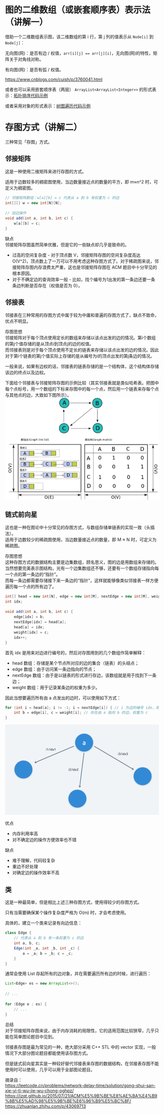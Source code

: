 # 图的二维数组（或嵌套顺序表）表示法（讲解一）

借助一个二维数组表示图，该二维数组的第 i 行，第 j 列的值表示从 `Node[i]` 到 `Node[j]`：  

无向图(网)：是否有边 / 权值，`arr[i][j] == arr[j][i]`，无向图(网)的特性，矩阵关于对角线对称。  

有向图(网)：是否有弧 / 权值。  

https://www.cnblogs.com/cuish/p/3760041.html  
  
或者也可以采用嵌套顺序表（两层） `ArrayList<ArrayList<Integer>>` 的形式表示：[拓扑排序代码示例](./../../../Common%20Algorithm%20and%20Theory/拓扑排序.md#dfs)  
  
或者采用对象的形式表示：[树图遍历代码示例](./../../../Common%20Algorithm%20and%20Theory/树图遍历.md#图遍历)  
  
# 存图方式（讲解二）
三种常见「存图」方式。  

## 邻接矩阵
这是一种使用二维矩阵来进行存图的方式。  

适用于边数较多的稠密图使用，当边数量接近点的数量的平方，即 m≈n^2 时，可定义为稠密图。  
```java
// 邻接矩阵数组：w[a][b] = c 代表从 a 到 b 有权重为 c 的边
int[][] w = new int[N][N];

// 加边操作
void add(int a, int b, int c) {
    w[a][b] = c;
}
```

缺点  
邻接矩阵存图虽然简单优雅，但是它的一些缺点却几乎是致命的。  

* 过高的空间复杂度 - 对于顶点数 V，邻接矩阵存图的空间复杂度高达 O(V^2)，顶点数上了一万可以不用考虑这种存图方式了。对于稀疏图来说，邻接矩阵存图内存浪费太严重，这也是邻接矩阵存图在 ACM 题目中十分罕见的根本原因。
* 对于不确定边的查询效率一般 - 比如，找个编号为1出发的第一条边还要一条条边判断是否存在（权值是否为 0）。
  
## 邻接表
邻接表在三种常用的存图方式中属于较为中庸和普遍的存图方式了，缺点不致命，优点不明显。  

存图思想  
邻接矩阵对于每个顶点使用定长的数组来存储以该点出发的边的情况。第i个数组的第j个值存储的是从顶点i到顶点j的边的权值。  
而邻接表则是对于每个顶点使用不定长的链表来存储以该点出发的边的情况。因此对于第i个链表的第j个值实际上存储的是从编号为i的顶点出发的第j条边的情况。  

一般来说，如果有边权的话，邻接表的链表存储的是一个结构体，这个结构体存储该边的终点以及边权。  

下面给个邻接表与邻接矩阵存图的示例比较（其实邻接表就是类似哈希表。把图中每个点标号，用一个数组的下标来存图中的每一个点，然后用一个链表来存每个点与其他点的边，大致如下图所示）。  
![](./links%20and%20matrix.png)  

## 链式前向星
这也是一种在图论中十分常见的存图方式，与数组存储单链表的实现一致（头插法）。  
适用于边数较少的稀疏图使用，当边数量接近点的数量，即 M ≈ N 时，可定义为稀疏图。  

存图思想  
这种存图方式的数据结构主要是边集数组，顾名思义，图的边是用数组来存储的。  
当然想要完美表示图结构，光有一个边集数组还不够，还要有一个数组存储指向每一个点的第一条边的“指针”。  
而每一条边都需要存储接下来一条边的“指针”，这样就能够像类似邻接表一样方便遍历每一个点的所有边了。  
```java
int[] head = new int[N], edge = new int[M], nextEdge = new int[M], weight = new int[M];
int idx;

void add(int a, int b, int c) {
    edge[idx] = b;
    nextEdge[idx] = head[a];
    head[a] = idx;
    weight[idx] = c;
    idx++;
}
```
首先 idx 是用来对边进行编号的，然后对存图用到的几个数组作简单解释：  
* head 数组：存储是某个节点所对应的边的集合（链表）的头结点；
* edge 数组：由于访问某一条边指向的节点；
* nextEdge 数组：由于是以链表的形式进行存边，该数组就是用于找到下一条边；
* weight 数组：用于记录某条边的权重为多少。

因此当想要遍历所有由 a 点发出的边时，可以使用如下方式：
```java
for (int i = head[a]; i != -1; i = nextEdge[i]) { // i 为边的编号 idx，用于遍历以节点 a 为中心出发的所有边，所以顾名思义叫“前向星”
    int b = edge[i], c = weight[i]; // 存在由 a 指向 b 的边，权重为 c
}
```  
![](./链式前向星.png)  

优点  
* 内存利用率高
* 对不确定边的操作方便效率也不错

缺点  
* 难于理解，代码较复杂
* 重边不好处理
* 对确定边的操作效率不高

## 类
这是一种最简单，但是相比上述三种存图方式，使用得较少的存图方式。  

只有当需要确保某个操作复杂度严格为 O(m) 时，才会考虑使用。  

具体的，建立一个类来记录有向边信息：  
```java
class Edge {
    // 代表从 a 到 b 有一条权重为 c 的边
    int a, b, c;
    Edge(int _a, int _b, int _c) {
        a = _a; b = _b; c = _c;
    }
}
```
通常会使用 List 存起所有的边对象，并在需要遍历所有边的时候，进行遍历：  
```java
List<Edge> es = new ArrayList<>();

// ...

for (Edge e : es) {
    // ...
}
```


总结  
对于邻接矩阵存图来说，由于内存消耗的局限性，它的适用范围比较狭窄，几乎只能在简单图论题目中见到。  

邻接表存图是最为常见的一种，绝大部分采用 C++ STL 中的 vector 实现，一般情况下大部分图论题目都能使用该存图方式。  

但是链式前向星其实是一种较好替代邻接表来存图的数据结构，在邻接表存图不能使用时可以使用，几乎可以用于全部图论题目。  


摘录自：  
https://leetcode.cn/problems/network-delay-time/solution/gong-shui-san-xie-yi-ti-wu-jie-wu-chong-oghpz/  
https://jzqt.github.io/2015/07/21/ACM%E5%9B%BE%E8%AE%BA%E4%B9%8B%E5%AD%98%E5%9B%BE%E6%96%B9%E5%BC%8F/  
https://zhuanlan.zhihu.com/p/43069713  
